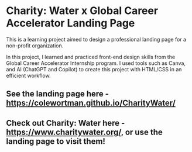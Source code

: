 # Charity: Water x Global Career Accelerator Landing Page

This is a learning project aimed to design a professional landing page for a non-profit organization.

In this project, I learned and practiced front-end design skills from the Global Career Accelerator Internship program.
I used tools such as Canva, and AI (ChatGPT and Copilot) to create this project with HTML/CSS in an efficient workflow.

## See the landing page here - https://colewortman.github.io/CharityWater/

## Check out Charity: Water here - https://www.charitywater.org/, or use the landing page to visit them!
